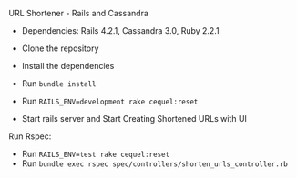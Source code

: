URL Shortener - Rails and Cassandra

* Dependencies: Rails 4.2.1, Cassandra 3.0, Ruby 2.2.1

* Clone the repository
* Install the dependencies
* Run `bundle install`
* Run `RAILS_ENV=development rake cequel:reset`
* Start rails server and Start Creating Shortened URLs with UI

Run Rspec:

* Run `RAILS_ENV=test rake cequel:reset`
* Run `bundle exec rspec spec/controllers/shorten_urls_controller.rb`